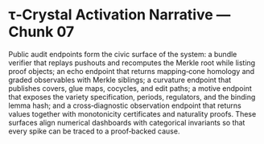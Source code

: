 # τ‑Crystal Activation Narrative — Chunk 07

Public audit endpoints form the civic surface of the system: a bundle verifier that replays pushouts and recomputes the Merkle root while listing proof objects; an echo endpoint that returns mapping‑cone homology and graded observables with Merkle siblings; a curvature endpoint that publishes covers, glue maps, cocycles, and edit paths; a motive endpoint that exposes the variety specification, periods, regulators, and the binding lemma hash; and a cross‑diagnostic observation endpoint that returns values together with monotonicity certificates and naturality proofs. These surfaces align numerical dashboards with categorical invariants so that every spike can be traced to a proof‑backed cause.
